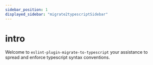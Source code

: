 ```yaml
---
sidebar_position: 1
displayed_sidebar: "migrate2typescriptSidebar"
---
```


# intro

Welcome to `eslint-plugin-migrate-to-typescript` your assistance to spread and enforce typescript syntax conventions.

<!-- Should be a menu to deeper pages -->
